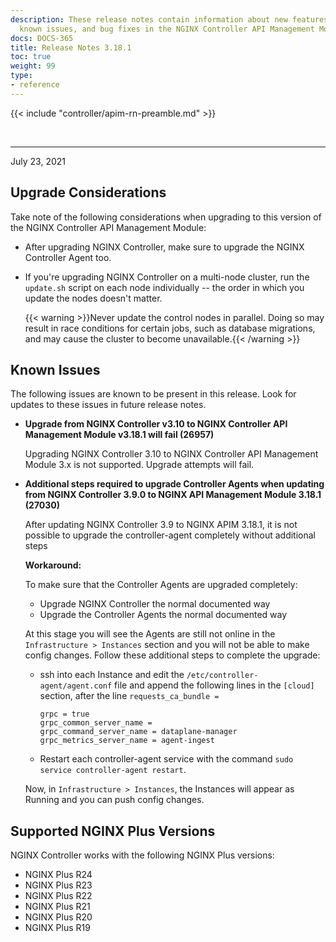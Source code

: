 ```yaml
---
description: These release notes contain information about new features, improvements,
  known issues, and bug fixes in the NGINX Controller API Management Module.
docs: DOCS-365
title: Release Notes 3.18.1
toc: true
weight: 99
type:
- reference
---
```



{{< include "controller/apim-rn-preamble.md" >}}

&nbsp;

---

July 23, 2021

## Upgrade Considerations

Take note of the following considerations when upgrading to this version of the NGINX Controller API Management Module:

- After upgrading NGINX Controller, make sure to upgrade the NGINX Controller Agent too.

- If you're upgrading NGINX Controller on a multi-node cluster, run the `update.sh` script on each node individually -- the order in which you update the nodes doesn't matter.

  {{< warning >}}Never update the control nodes in parallel. Doing so may result in race conditions for certain jobs, such as database migrations, and may cause the cluster to become unavailable.{{< /warning >}}

## Known Issues

The following issues are known to be present in this release. Look for updates to these issues in future release notes.

- **Upgrade from NGINX Controller v3.10 to NGINX Controller API Management Module v3.18.1 will fail (26957)**

  Upgrading NGINX Controller 3.10 to NGINX Controller API Management Module 3.x is not supported. Upgrade attempts will fail.

- **Additional steps required to upgrade Controller Agents when updating from NGINX Controller 3.9.0 to NGINX API Management Module 3.18.1 (27030)**

  After updating NGINX Controller 3.9 to NGINX APIM 3.18.1, it is not possible to upgrade the controller-agent completely without additional steps

  **Workaround:**

  To make sure that the Controller Agents are upgraded completely:

  - Upgrade NGINX Controller the normal documented way
  - Upgrade the Controller Agents the normal documented way

  At this stage you will see the Agents are still not online in the `Infrastructure > Instances` section and you will not be able to make config changes. Follow these additional steps to complete the upgrade:

  - ssh into each Instance and edit the `/etc/controller-agent/agent.conf` file and append the following lines in the `[cloud]` section, after the line `requests_ca_bundle =`

    ```text
    grpc = true
    grpc_common_server_name =
    grpc_command_server_name = dataplane-manager
    grpc_metrics_server_name = agent-ingest
    ```

  - Restart each controller-agent service with the command `sudo service controller-agent restart`.

  Now, in `Infrastructure > Instances`, the Instances will appear as Running and you can push config changes.

## Supported NGINX Plus Versions

NGINX Controller works with the following NGINX Plus versions:

- NGINX Plus R24
- NGINX Plus R23
- NGINX Plus R22
- NGINX Plus R21
- NGINX Plus R20
- NGINX Plus R19
